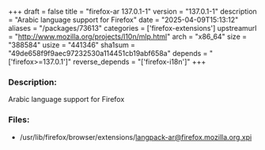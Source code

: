 +++
draft = false
title = "firefox-ar 137.0.1-1"
version = "137.0.1-1"
description = "Arabic language support for Firefox"
date = "2025-04-09T15:13:12"
aliases = "/packages/73613"
categories = ['firefox-extensions']
upstreamurl = "http://www.mozilla.org/projects/l10n/mlp.html"
arch = "x86_64"
size = "388584"
usize = "441346"
sha1sum = "49de658f9f9aec97232530a114451cb19abf658a"
depends = "['firefox>=137.0.1']"
reverse_depends = "['firefox-i18n']"
+++
### Description: 
Arabic language support for Firefox

### Files: 
* /usr/lib/firefox/browser/extensions/langpack-ar@firefox.mozilla.org.xpi
